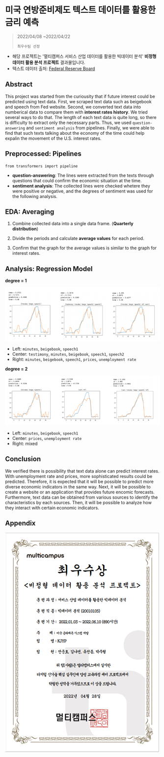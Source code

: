 # 미국 연방준비제도 텍스트 데이터를 활용한 금리 예측 

> 2022/04/08 ~2022/04/22
>
> `최우수팀 선정`

- 해당 프로젝트는 '멀티캠퍼스 서비스 산업 데이터를 활용한 빅데이터 분석' __비정형 데이터 활용 분석 프로젝트__ 결과물입니다.
- 텍스트 데이터 출처: [Federal Reserve Board](https://www.federalreserve.gov/)



## Abstract

 This project was started from the curiousity that if future interest could be predicted using text data. First, we scraped text data such as beigebook and speech from Fed website. Second, we converted text data into numberical data to compare them with __interest rates history__. We tried several ways to do that. The length of each text data is quite long, so there is difficulty to extract only the necessary parts. Thus, we used `question-answering` and `sentiment analysis` from pipelines. Finally, we were able to find that such texts talking about the economy of the time could help expalin the movement of the U.S. interest rates.



## Preprocessed: Pipelines

`from transformers import pipeline`

- __question-answering__: The lines were extracted from the texts through questions that could confirm the economic situation at the time.
- __sentiment analysis__:  The collected lines were checked whetere they  were positive or negative, and the degrees of sentiment was used for the following analysis.



## EDA: Averaging

1. Combine collected data into a single data frame. (__Quarterly distribution__)

2. Divide the periods and calculate __average values__ for each period.

3. Confirm that the graph for the average values is similar to the graph for interest rates.

   

## Analysis: Regression Model

__degree = 1__

![image-20220506201748177](README.assets/image-20220506201748177.png)

- Left: `minutes`, `beigebook`, `speech1`
- Center: `testimony`, `minutes`, `beigebook`, `speech1`, `speech2`
- Right: `minutes`, `beigebook`, `speech1`, `prices`,  `unemployment rate`

__degree = 2__

![image-20220506202105152](README.assets/image-20220506202105152.png)

- Left: `minutes`, `beigebook`, `speech1`
- Center: `prices`,  `unemployment rate`
- Right: mixed



## Conclusion

 We verified there is possibility that text data alone can predict interest rates. With unemployment rate and prices, more sophisticated results could be predicted. Therefore, it is expected that it will be possible to predict more diverse economic indicators in the same way. Next, it will be possible to create a website or an application that provides future encomic forecasts. Furthermore, text data can be obtained from various sources to identify the characteristics by each sources. Then, it will be possible to analyze how they interact with certain economic indicators.



## Appendix

![image-20220506203633135](README.assets/image-20220506203633135.png)